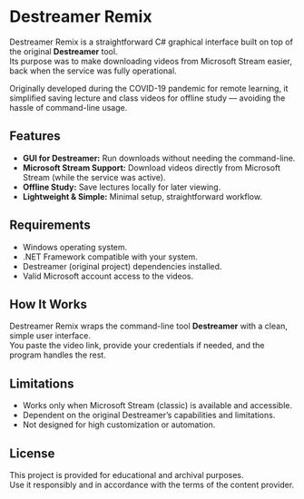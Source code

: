# Destreamer Remix

Destreamer Remix is a straightforward C# graphical interface built on top of the original **Destreamer** tool.  
Its purpose was to make downloading videos from Microsoft Stream easier, back when the service was fully operational.

Originally developed during the COVID-19 pandemic for remote learning, it simplified saving lecture and class videos for offline study — avoiding the hassle of command-line usage.

## Features

- **GUI for Destreamer:** Run downloads without needing the command-line.
- **Microsoft Stream Support:** Download videos directly from Microsoft Stream (while the service was active).
- **Offline Study:** Save lectures locally for later viewing.
- **Lightweight & Simple:** Minimal setup, straightforward workflow.

## Requirements

- Windows operating system.
- .NET Framework compatible with your system.
- Destreamer (original project) dependencies installed.
- Valid Microsoft account access to the videos.

## How It Works

Destreamer Remix wraps the command-line tool **Destreamer** with a clean, simple user interface.  
You paste the video link, provide your credentials if needed, and the program handles the rest.

## Limitations

- Works only when Microsoft Stream (classic) is available and accessible.
- Dependent on the original Destreamer’s capabilities and limitations.
- Not designed for high customization or automation.

## License

This project is provided for educational and archival purposes.  
Use it responsibly and in accordance with the terms of the content provider.
